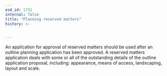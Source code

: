 ```yaml
---
esd_id: 1731
internal: false
title: "Planning reserved matters"
history: >-
  

---
```


An application for approval of reserved matters should be used after an outline planning application has been approved. A reserved matters application deals with some or all of the outstanding details of the outline application proposal, including: appearance, means of access, landscaping, layout and scale.

